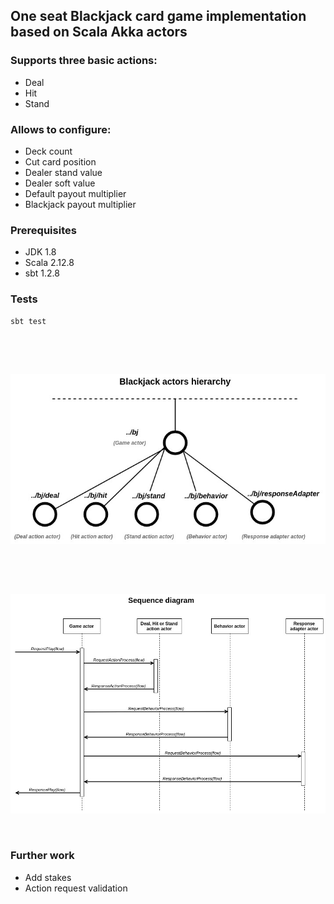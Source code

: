 
## One seat Blackjack card game implementation based on Scala Akka actors

### Supports three basic actions:

* Deal
* Hit
* Stand

### Allows to configure:

* Deck count
* Cut card position
* Dealer stand value
* Dealer soft value
* Default payout multiplier
* Blackjack payout multiplier


### Prerequisites
* JDK 1.8
* Scala 2.12.8
* sbt 1.2.8

### Tests

```
sbt test
```


<br />
<br />

##

![alt text](docs/scala-game-card-blackjack.jpg)

<br />
<br />

##

![alt text](docs/sd-scala-game-card-blackjack.jpg)

<br />

### Further work

* Add stakes
* Action request validation
